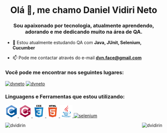 <h1 align="center">Olá 👋, me chamo Daniel Vidiri Neto</h1>
<h3 align="center">Sou apaixonado por tecnologia, atualmente aprendendo, adorando e me dedicando muito na área de QA.</h3>

- 🌱 Estou atualmente estudando QA com **Java, JUnit, Selenium, Cucumber**

- 📫 Pode me contactar através do e-mail **dvn.face@gmail.com**

<h3 align="left">Você pode me encontrar nos seguintes lugares:</h3>
<p align="left">
<a href="https://linkedin.com/in/dvneto" target="blank"><img align="center" src="https://raw.githubusercontent.com/rahuldkjain/github-profile-readme-generator/master/src/images/icons/Social/linked-in-alt.svg" alt="dvneto" height="30" width="40" /></a>
<a href="https://fb.com/dvneto" target="blank"><img align="center" src="https://raw.githubusercontent.com/rahuldkjain/github-profile-readme-generator/master/src/images/icons/Social/facebook.svg" alt="dvneto" height="30" width="40" /></a>
</p>

<h3 align="left">Linguagens e Ferramentas que estou utilizando:</h3>
<p align="left"> <a href="https://www.cprogramming.com/" target="_blank"> <img src="https://raw.githubusercontent.com/devicons/devicon/master/icons/c/c-original.svg" alt="c" width="40" height="40"/> </a> <a href="https://www.w3schools.com/cpp/" target="_blank"> <img src="https://raw.githubusercontent.com/devicons/devicon/master/icons/cplusplus/cplusplus-original.svg" alt="cplusplus" width="40" height="40"/> </a> <a href="https://www.w3schools.com/css/" target="_blank"> <img src="https://raw.githubusercontent.com/devicons/devicon/master/icons/css3/css3-original-wordmark.svg" alt="css3" width="40" height="40"/> </a> <a href="https://www.w3.org/html/" target="_blank"> <img src="https://raw.githubusercontent.com/devicons/devicon/master/icons/html5/html5-original-wordmark.svg" alt="html5" width="40" height="40"/> </a> <a href="https://www.java.com" target="_blank"> <img src="https://raw.githubusercontent.com/devicons/devicon/master/icons/java/java-original.svg" alt="java" width="40" height="40"/> </a> <a href="https://www.selenium.dev" target="_blank"> <img src="https://raw.githubusercontent.com/detain/svg-logos/780f25886640cef088af994181646db2f6b1a3f8/svg/selenium-logo.svg" alt="selenium" width="40" height="40"/> </a> </p>

<p><img align="left" src="https://github-readme-stats.vercel.app/api/top-langs?username=dvidirin&show_icons=true&theme=dracula&locale=en&layout=compact" alt="dvidirin" /></p>

<p>&nbsp;<img align="right" src="https://github-readme-stats.vercel.app/api?username=dvidirin&show_icons=true&theme=dracula&locale=en" alt="dvidirin" /></p>
